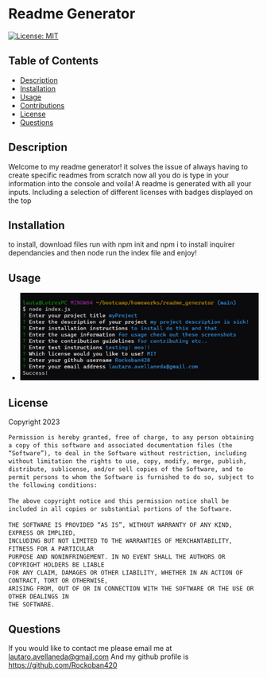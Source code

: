 # Readme Generator      
[![License: MIT](https://img.shields.io/badge/License-MIT-yellow.svg)](https://opensource.org/licenses/MIT)

## Table of Contents
- [Description](##Description)
- [Installation](##Installation)
- [Usage](##Usage)
- [Contributions](##Contributions)
- [License](##License)
- [Questions](##Questions)

## Description
Welcome to my readme generator! it solves the issue of always having to create specific readmes from scratch now all you do is type in your information into the console and voila! A readme is generated with all your inputs. Including a selection of different licenses with badges displayed on the top

## Installation
to install, download files run with npm init and npm i to install inquirer dependancies and then node run the index file and enjoy!

## Usage
- ![Screenshot](./screenshot/console_ss.png)

## License
  Copyright 2023 

    Permission is hereby granted, free of charge, to any person obtaining a copy of this software and associated documentation files (the “Software”), to deal in the Software without restriction, including without limitation the rights to use, copy, modify, merge, publish, distribute, sublicense, and/or sell copies of the Software, and to permit persons to whom the Software is furnished to do so, subject to the following conditions:
    
    The above copyright notice and this permission notice shall be included in all copies or substantial portions of the Software.
    
    THE SOFTWARE IS PROVIDED “AS IS”, WITHOUT WARRANTY OF ANY KIND, EXPRESS OR IMPLIED, 
    INCLUDING BUT NOT LIMITED TO THE WARRANTIES OF MERCHANTABILITY, FITNESS FOR A PARTICULAR 
    PURPOSE AND NONINFRINGEMENT. IN NO EVENT SHALL THE AUTHORS OR COPYRIGHT HOLDERS BE LIABLE 
    FOR ANY CLAIM, DAMAGES OR OTHER LIABILITY, WHETHER IN AN ACTION OF CONTRACT, TORT OR OTHERWISE, 
    ARISING FROM, OUT OF OR IN CONNECTION WITH THE SOFTWARE OR THE USE OR OTHER DEALINGS IN 
    THE SOFTWARE.

## Questions
If you would like to contact me please email me at lautaro.avellaneda@gmail.com
And my github profile is https://github.com/Rockoban420
